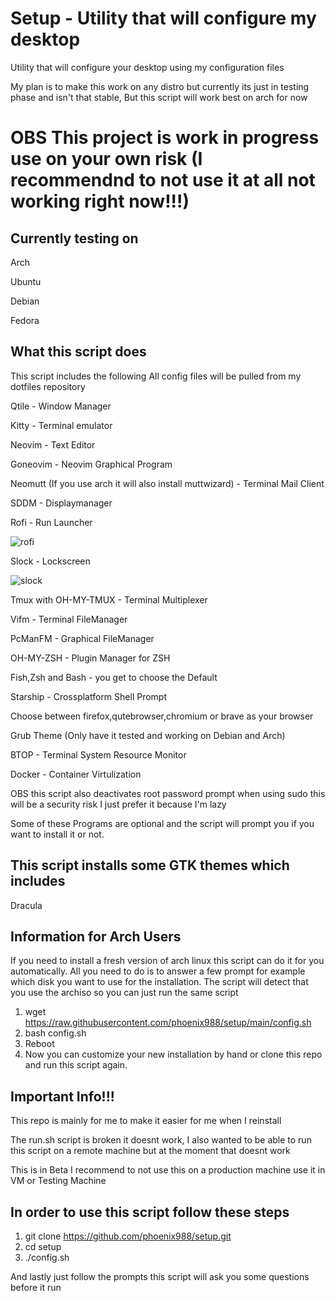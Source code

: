 # Setup - Utility that will configure my desktop

Utility that will configure your desktop using my configuration files

My plan is to make this work on any distro but currently its just in testing phase and isn't that stable, But this script will work best on arch for now

# OBS This project is work in progress use on your own risk (I recommendnd to not use it at all not working right now!!!)
## Currently testing on 

Arch 

Ubuntu

Debian

Fedora

## What this script does

This script includes the following
All config files will be pulled from my dotfiles repository

Qtile - Window Manager

Kitty - Terminal emulator

Neovim - Text Editor

Goneovim - Neovim Graphical Program

Neomutt (If you use arch it will also install muttwizard) - Terminal Mail Client

SDDM - Displaymanager

Rofi - Run Launcher

![rofi](https://i.imgur.com/qy1yTFX.png)

Slock - Lockscreen

![slock](https://i.imgur.com/74fazMq.png)

Tmux with OH-MY-TMUX - Terminal Multiplexer 

Vifm - Terminal FileManager

PcManFM - Graphical FileManager

OH-MY-ZSH - Plugin Manager for ZSH

Fish,Zsh and Bash - you get to choose the Default

Starship - Crossplatform Shell Prompt

Choose between firefox,qutebrowser,chromium or brave as your browser

Grub Theme (Only have it tested and working on Debian and Arch)

BTOP - Terminal System Resource Monitor

Docker - Container Virtulization 

OBS this script also deactivates root password prompt when using sudo this will be a security risk I just prefer it because I'm lazy

Some of these Programs are optional and the script will prompt you if you want to install it or not. 

## This script installs some GTK themes which includes

Dracula

## Information for Arch Users

If you need to install a fresh version of arch linux this script can do it for you automatically.
All you need to do is to answer a few prompt for example which disk you want to use for the installation.
The script will detect that you use the archiso so you can just run the same script

1. wget https://raw.githubusercontent.com/phoenix988/setup/main/config.sh
2. bash config.sh
3. Reboot
4. Now you can customize your new installation by hand or clone this repo and run this script again.

## Important Info!!!

This repo is mainly for me to make it easier for me when I reinstall

The run.sh script is broken it doesnt work, I also wanted to be able to run this script on a remote machine but at the moment that doesnt work

This is in Beta I recommend to not use this on a production machine use it in  VM or Testing Machine

## In order to use this script follow these steps

1. git clone https://github.com/phoenix988/setup.git 
2. cd setup
3. ./config.sh


And lastly just follow the prompts this script will ask you some questions before it run


